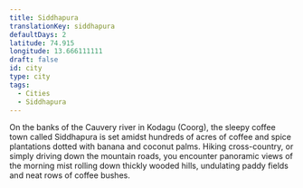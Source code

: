 ```yaml
---
title: Siddhapura
translationKey: siddhapura
defaultDays: 2
latitude: 74.915
longitude: 13.666111111
draft: false
id: city
type: city
tags:
  - Cities
  - Siddhapura
---
```

On the banks of the Cauvery river in Kodagu (Coorg), the sleepy coffee town called Siddhapura is set amidst hundreds of acres of coffee and spice plantations dotted with banana and coconut palms. Hiking cross-country, or simply driving down the mountain roads, you encounter panoramic views of the morning mist rolling down thickly wooded hills, undulating paddy fields and neat rows of coffee bushes.
